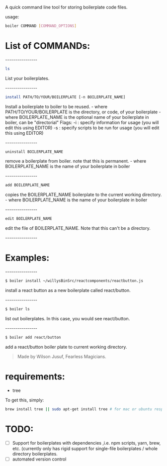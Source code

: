 A quick command line tool for storing boilerplate code files.

usage: 
```sh
boiler COMMAND [COMMAND_OPTIONS]
```
# List of COMMANDs:

\-\-\-\-\-\-\-\-\-\-\-\-\-\-\-\-

```sh
ls
```
List your boilerplates.

\-\-\-\-\-\-\-\-\-\-\-\-\-\-\-\-

```sh
install PATH/TO/YOUR/BOILERPLATE [-n BOILERPLATE_NAME]
```
Install a boilerplate to boiler to be reused.
    - where PATH/TO/YOUR/BOILERPLATE is the directory, or code, of your boilerplate
    - where BOILERPLATE_NAME is the optional name of your boilerplate in boiler, can be "directorial"
Flags:
    -i : specify information for usage (you will edit this using EDITOR)
    -s : specify scripts to be run for usage (you will edit this using EDITOR)
    
\-\-\-\-\-\-\-\-\-\-\-\-\-\-\-\-

```sh
uninstall BOILERPLATE_NAME
```
remove a boilerplate from boiler. note that this is permanent.
    - where BOILERPLATE_NAME is the name of your boilerplate in boiler

\-\-\-\-\-\-\-\-\-\-\-\-\-\-\-\-

```sh
add BOILERPLATE_NAME
```
copies the BOILERPLATE_NAME boilerplate to the current working directory.
    - where BOILERPLATE_NAME is the name of your boilerplate in boiler

\-\-\-\-\-\-\-\-\-\-\-\-\-\-\-\-

```sh
edit BOILERPLATE_NAME
```
edit the file of BOILERPLATE_NAME. Note that this can't be a directory.

\-\-\-\-\-\-\-\-\-\-\-\-\-\-\-\-

# Examples:

\-\-\-\-\-\-\-\-\-\-\-\-\-\-\-\-

```sh
$ boiler install ~/willysBinSrc/reactcomponents/reactbutton.js
```
install a react button as a new boilerplate called react/button.

\-\-\-\-\-\-\-\-\-\-\-\-\-\-\-\-

```sh
$ boiler ls
```
list out boilerplates. In this case, you would see react/button.

\-\-\-\-\-\-\-\-\-\-\-\-\-\-\-\-

```sh
$ boiler add react/button
```
add a react/button boiler plate to current working directory.
> Made by Wilson Jusuf, Fearless Magicians.

# requirements:
* tree 

To get this, simply: 

```sh
brew install tree || sudo apt-get install tree # for mac or ubuntu respectively.
```

# TODO:
- [ ] Support for boilerplates with dependencies ,i.e. npm scripts, yarn, brew, etc. (currently only has rigid support for single-file boilerplates / whole directory boilerplates.
- [ ] automated version control
